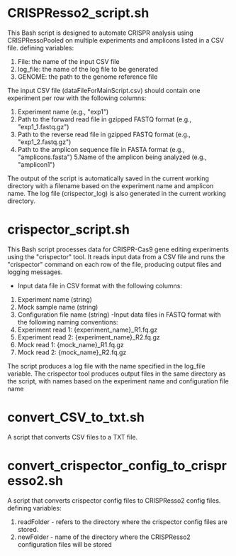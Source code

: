 # CRISPResso2_script.sh
This Bash script is designed to automate CRISPR analysis using CRISPRessoPooled on multiple experiments and amplicons listed in a CSV file.
defining variables:
1. File: the name of the input CSV file
2. log_file: the name of the log file to be generated
3. GENOME: the path to the genome reference file

The input CSV file (dataFileForMainScript.csv) should contain one experiment per row with the following columns:

1. Experiment name (e.g., "exp1")
2. Path to the forward read file in gzipped FASTQ format (e.g., "exp1_1.fastq.gz")
3. Path to the reverse read file in gzipped FASTQ format (e.g., "exp1_2.fastq.gz")
4. Path to the amplicon sequence file in FASTA format (e.g., "amplicons.fasta")
5.Name of the amplicon being analyzed (e.g., "amplicon1")

The output of the script is automatically saved in the current working directory with a filename based on the experiment name and amplicon name. The log file (crispector_log) is also generated in the current working directory.

# crispector_script.sh
This Bash script processes data for CRISPR-Cas9 gene editing experiments using the "crispector" tool. It reads input data from a CSV file and runs the "crispector" command on each row of the file, producing output files and logging messages.

- Input data file in CSV format with the following columns:
1. Experiment name (string)
2. Mock sample name (string)
3. Configuration file name (string)
-Input data files in FASTQ format with the following naming conventions:
1. Experiment read 1: {experiment_name}_R1.fq.gz
2. Experiment read 2: {experiment_name}_R2.fq.gz
3. Mock read 1: {mock_name}_R1.fq.gz
4. Mock read 2: {mock_name}_R2.fq.gz

The script produces a log file with the name specified in the log_file variable. The crispector tool produces output files in the same directory as the script, with names based on the experiment name and configuration file name

# convert_CSV_to_txt.sh
A script that converts CSV files to a TXT file.

# convert_crispector_config_to_crispresso2.sh
A script that converts crispector config files to CRISPResso2 config files.
defining variables:
1. readFolder - refers to the directory where the crispector config files are stored.
2. newFolder - name of the directory where the CRISPResso2 configuration files will be stored
